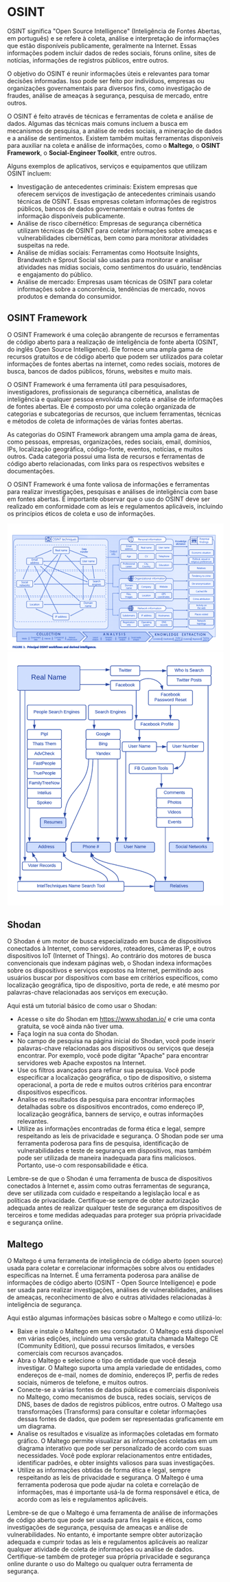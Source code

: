 # OSINT

OSINT significa "Open Source Intelligence" (Inteligência de Fontes Abertas, em português) e se refere à coleta, análise e interpretação de informações que estão disponíveis publicamente, geralmente na Internet. Essas informações podem incluir dados de redes sociais, fóruns online, sites de notícias, informações de registros públicos, entre outros.

O objetivo do OSINT é reunir informações úteis e relevantes para tomar decisões informadas. Isso pode ser feito por indivíduos, empresas ou organizações governamentais para diversos fins, como investigação de fraudes, análise de ameaças à segurança, pesquisa de mercado, entre outros.

O OSINT é feito através de técnicas e ferramentas de coleta e análise de dados. Algumas das técnicas mais comuns incluem a busca em mecanismos de pesquisa, a análise de redes sociais, a mineração de dados e a análise de sentimentos. Existem também muitas ferramentas disponíveis para auxiliar na coleta e análise de informações, como o **Maltego**, o **OSINT Framework**, o **Social-Engineer Toolkit**, entre outros.

Alguns exemplos de aplicativos, serviços e equipamentos que utilizam OSINT incluem:

- Investigação de antecedentes criminais: Existem empresas que oferecem serviços de investigação de antecedentes criminais usando técnicas de OSINT. Essas empresas coletam informações de registros públicos, bancos de dados governamentais e outras fontes de informação disponíveis publicamente.
- Análise de risco cibernético: Empresas de segurança cibernética utilizam técnicas de OSINT para coletar informações sobre ameaças e vulnerabilidades cibernéticas, bem como para monitorar atividades suspeitas na rede.
- Análise de mídias sociais: Ferramentas como Hootsuite Insights, Brandwatch e Sprout Social são usadas para monitorar e analisar atividades nas mídias sociais, como sentimentos do usuário, tendências e engajamento do público.
- Análise de mercado: Empresas usam técnicas de OSINT para coletar informações sobre a concorrência, tendências de mercado, novos produtos e demanda do consumidor.

## OSINT Framework

O OSINT Framework é uma coleção abrangente de recursos e ferramentas de código aberto para a realização de inteligência de fonte aberta (OSINT, do inglês Open Source Intelligence). Ele fornece uma ampla gama de recursos gratuitos e de código aberto que podem ser utilizados para coletar informações de fontes abertas na internet, como redes sociais, motores de busca, bancos de dados públicos, fóruns, websites e muito mais.

O OSINT Framework é uma ferramenta útil para pesquisadores, investigadores, profissionais de segurança cibernética, analistas de inteligência e qualquer pessoa envolvida na coleta e análise de informações de fontes abertas. Ele é composto por uma coleção organizada de categorias e subcategorias de recursos, que incluem ferramentas, técnicas e métodos de coleta de informações de várias fontes abertas.

As categorias do OSINT Framework abrangem uma ampla gama de áreas, como pessoas, empresas, organizações, redes sociais, email, domínios, IPs, localização geográfica, código-fonte, eventos, notícias, e muitos outros. Cada categoria possui uma lista de recursos e ferramentas de código aberto relacionadas, com links para os respectivos websites e documentações.

O OSINT Framework é uma fonte valiosa de informações e ferramentas para realizar investigações, pesquisas e análises de inteligência com base em fontes abertas. É importante observar que o uso do OSINT deve ser realizado em conformidade com as leis e regulamentos aplicáveis, incluindo os princípios éticos de coleta e uso de informações.

![osint workflow 1](images/osint_workflow.png)
![osint workflow 2](images/osint_workflow2.png)

## Shodan

O Shodan é um motor de busca especializado em busca de dispositivos conectados à Internet, como servidores, roteadores, câmeras IP, e outros dispositivos IoT (Internet of Things). Ao contrário dos motores de busca convencionais que indexam páginas web, o Shodan indexa informações sobre os dispositivos e serviços expostos na Internet, permitindo aos usuários buscar por dispositivos com base em critérios específicos, como localização geográfica, tipo de dispositivo, porta de rede, e até mesmo por palavras-chave relacionadas aos serviços em execução.

Aqui está um tutorial básico de como usar o Shodan:

- Acesse o site do Shodan em https://www.shodan.io/ e crie uma conta gratuita, se você ainda não tiver uma.
- Faça login na sua conta do Shodan.
- No campo de pesquisa na página inicial do Shodan, você pode inserir palavras-chave relacionadas aos dispositivos ou serviços que deseja encontrar. Por exemplo, você pode digitar "Apache" para encontrar servidores web Apache expostos na Internet.
- Use os filtros avançados para refinar sua pesquisa. Você pode especificar a localização geográfica, o tipo de dispositivo, o sistema operacional, a porta de rede e muitos outros critérios para encontrar dispositivos específicos.
- Analise os resultados da pesquisa para encontrar informações detalhadas sobre os dispositivos encontrados, como endereço IP, localização geográfica, banners de serviço, e outras informações relevantes.
- Utilize as informações encontradas de forma ética e legal, sempre respeitando as leis de privacidade e segurança. O Shodan pode ser uma ferramenta poderosa para fins de pesquisa, identificação de vulnerabilidades e teste de segurança em dispositivos, mas também pode ser utilizada de maneira inadequada para fins maliciosos. Portanto, use-o com responsabilidade e ética.

Lembre-se de que o Shodan é uma ferramenta de busca de dispositivos conectados à Internet e, assim como outras ferramentas de segurança, deve ser utilizada com cuidado e respeitando a legislação local e as políticas de privacidade. Certifique-se sempre de obter autorização adequada antes de realizar qualquer teste de segurança em dispositivos de terceiros e tome medidas adequadas para proteger sua própria privacidade e segurança online.

## Maltego

O Maltego é uma ferramenta de inteligência de código aberto (open source) usada para coletar e correlacionar informações sobre alvos ou entidades específicas na Internet. É uma ferramenta poderosa para análise de informações de código aberto (OSINT - Open Source Intelligence) e pode ser usada para realizar investigações, análises de vulnerabilidades, análises de ameaças, reconhecimento de alvo e outras atividades relacionadas à inteligência de segurança.

Aqui estão algumas informações básicas sobre o Maltego e como utilizá-lo:

- Baixe e instale o Maltego em seu computador. O Maltego está disponível em várias edições, incluindo uma versão gratuita chamada Maltego CE (Community Edition), que possui recursos limitados, e versões comerciais com recursos avançados.
- Abra o Maltego e selecione o tipo de entidade que você deseja investigar. O Maltego suporta uma ampla variedade de entidades, como endereços de e-mail, nomes de domínio, endereços IP, perfis de redes sociais, números de telefone, e muitos outros.
- Conecte-se a várias fontes de dados públicas e comerciais disponíveis no Maltego, como mecanismos de busca, redes sociais, serviços de DNS, bases de dados de registros públicos, entre outros. O Maltego usa transformações (Transforms) para consultar e coletar informações dessas fontes de dados, que podem ser representadas graficamente em um diagrama.
- Analise os resultados e visualize as informações coletadas em formato gráfico. O Maltego permite visualizar as informações coletadas em um diagrama interativo que pode ser personalizado de acordo com suas necessidades. Você pode explorar relacionamentos entre entidades, identificar padrões, e obter insights valiosos para suas investigações.
- Utilize as informações obtidas de forma ética e legal, sempre respeitando as leis de privacidade e segurança. O Maltego é uma ferramenta poderosa que pode ajudar na coleta e correlação de informações, mas é importante usá-la de forma responsável e ética, de acordo com as leis e regulamentos aplicáveis.

Lembre-se de que o Maltego é uma ferramenta de análise de informações de código aberto que pode ser usada para fins legais e éticos, como investigações de segurança, pesquisa de ameaças e análise de vulnerabilidades. No entanto, é importante sempre obter autorização adequada e cumprir todas as leis e regulamentos aplicáveis ao realizar qualquer atividade de coleta de informações ou análise de dados. Certifique-se também de proteger sua própria privacidade e segurança online durante o uso do Maltego ou qualquer outra ferramenta de segurança.